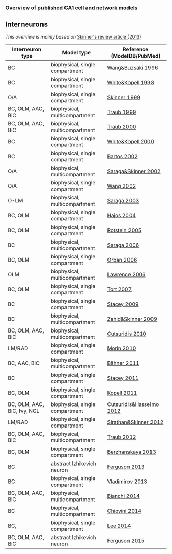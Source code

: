 ### Overview of published CA1 cell and network models

## Interneurons
*This overview is mainly based on* [Skinner's review article (2013)](http://link.springer.com/referenceworkentry/10.1007/978-1-4614-7320-6_29-1)

Interneuron type | Model type | Reference (ModelDB/PubMed)
---------- | ---------- | ----------
BC | biophysical, single compartment | [Wang&Buzsáki 1996](https://senselab.med.yale.edu/modeldb/showModel.cshtml?model=26997)
BC | biophysical, single compartment | [White&Kopell 1998](http://www.ncbi.nlm.nih.gov/pubmed/9580271)
O/A | biophysical, single compartment | [Skinner 1999](http://www.ncbi.nlm.nih.gov/pubmed/10085354)
BC, OLM, AAC, BiC | biophysical, multicompartment | [Traub 1999](http://www.ncbi.nlm.nih.gov/pubmed/9920671)
BC, OLM, AAC, BiC | biophysical, multicompartment | [Traub 2000](http://www.ncbi.nlm.nih.gov/pubmed/10704482)
BC | biophysical, single compartment | [White&Kopell 2000](http://www.ncbi.nlm.nih.gov/pubmed/10869419)
BC | biophysical, single compartment | [Bartos 2002](https://senselab.med.yale.edu/modeldb/showModel.cshtml?model=21329)
O/A | biophysical, multicompartment | [Saraga&Skinner 2002](http://www.ncbi.nlm.nih.gov/pubmed/12123697)
O/A | biophysical, single compartment | [Wang 2002](http://www.ncbi.nlm.nih.gov/pubmed/11826054)
O-LM | biophysical, multicompartment | [Saraga 2003](http://senselab.med.yale.edu/ModelDB/showmodel.cshtml?model=28316)
BC, OLM | biophysical, single compartment | [Hajos 2004](https://senselab.med.yale.edu/modeldb/showModel.cshtml?model=116567)
BC, OLM | biophysical, single compartment | [Rotstein 2005](http://www.ncbi.nlm.nih.gov/pubmed/15857967)
BC | biophysical, multicompartment | [Saraga 2006](https://senselab.med.yale.edu/modeldb/showModel.cshtml?model=114047)
BC, OLM | biophysical, single compartment | [Orban 2006](http://www.ncbi.nlm.nih.gov/pubmed/16899632)
OLM | biophysical, multicompartment | [Lawrence 2006](https://senselab.med.yale.edu/modeldb/showModel.cshtml?model=102288)
BC, OLM | biophysical, single compartment | [Tort 2007](https://senselab.med.yale.edu/modeldb/showModel.cshtml?model=138421)
BC | biophysical, single compartment | [Stacey 2009](https://senselab.med.yale.edu/modeldb/showModel.cshtml?model=135902)
BC | biophysical, multicompartment | [Zahid&Skinner 2009](http://www.ncbi.nlm.nih.gov/pubmed/19171126)
BC, OLM, AAC, BiC | biophysical, multicompartment | [Cutsuridis 2010](https://senselab.med.yale.edu/modeldb/showModel.cshtml?model=123815)
LM/RAD | biophysical, single compartment | [Morin 2010](http://www.ncbi.nlm.nih.gov/pubmed/20393060)
BC, AAC, BiC | biophysical, multicompartment | [Bähner 2011](http://www.ncbi.nlm.nih.gov/pubmed/21768381)
BC | biophysical, single compartment | [Stacey 2011](https://senselab.med.yale.edu/modeldb/showModel.cshtml?model=135903)
BC, OLM | biophysical, single compartment | [Kopell 2011](https://senselab.med.yale.edu/modeldb/showModel.cshtml?model=138421)
BC, OLM, AAC, BiC, Ivy, NGL | biophysical, single compartment | [Cutsuridis&Hasselmo 2012](http://www.ncbi.nlm.nih.gov/pubmed/22252986)
LM/RAD | biophysical, single compartment | [Sirathan&Skinner 2012](http://www.ncbi.nlm.nih.gov/pubmed/22654751)
BC, OLM, AAC, BiC | biophysical, multicompartment | [Traub 2012](http://www.ncbi.nlm.nih.gov/pubmed/22697272)
BC, OLM | biophysical, single compartment | [Berzhanskaya 2013](https://senselab.med.yale.edu/modeldb/showModel.cshtml?model=144589)
BC | abstract Izhikevich neuron | [Ferguson 2013](http://senselab.med.yale.edu/ModelDB/showmodel.cshtml?model=182843)
BC | biophysical, single compartment | [Vladimirov 2013](https://senselab.med.yale.edu/modeldb/showModel.cshtml?model=150446)
BC, OLM, AAC, BiC | biophysical, multicompartment | [Bianchi 2014](https://senselab.med.yale.edu/modeldb/showModel.cshtml?model=151126)
BC | biophysical, multicompartment | [Chiovini 2014](http://www.ncbi.nlm.nih.gov/pubmed/24853946)
BC, | biophysical, single compartment | [Lee 2014](https://senselab.med.yale.edu/modeldb/showModel.cshtml?model=153280)
BC, OLM, AAC, BiC | abstract Izhikevich neuron | [Ferguson 2015](http://senselab.med.yale.edu/modelDB/showModel.cshtml?model=184545)


